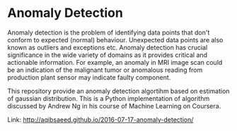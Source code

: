 # Anomaly Detection

Anomaly detection is the problem of identifying data points that don't conform to expected (normal) behaviour. Unexpected data points are also known as outliers and exceptions etc. Anomaly detection has crucial significance in the wide variety of domains as it provides critical and actionable information. For example, an anomaly in MRI image scan could be an indication of the malignant tumor or anomalous reading from production plant sensor may indicate faulty component.

This repository provide an anomaly detection algortihm based on estimation of gaussian distribution. This is a Python implementation of algorithm discussed by Andrew Ng in his course of Machine Learning on Coursera.  

Link:
http://aqibsaeed.github.io/2016-07-17-anomaly-detection/
